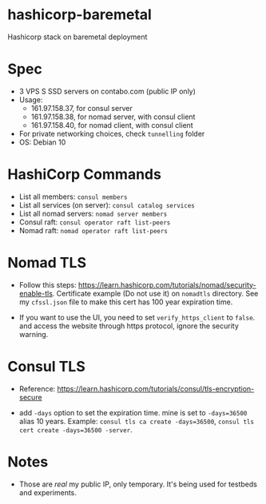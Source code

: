 # hashicorp-baremetal

Hashicorp stack on baremetal deployment

# Spec

* 3 VPS S SSD servers on contabo.com (public IP only)
* Usage:
  *	161.97.158.37, for consul server
  *	161.97.158.38, for nomad server, with consul client
  * 161.97.158.40, for nomad client, with consul client
* For private networking choices, check `tunnelling` folder
* OS: Debian 10

# HashiCorp Commands

* List all members: `consul members`
* List all services (on server): `consul catalog services`
* List all nomad servers: `nomad server members`
* Consul raft: `consul operator raft list-peers`
* Nomad raft: `nomad operator raft list-peers`

# Nomad TLS

* Follow this steps: https://learn.hashicorp.com/tutorials/nomad/security-enable-tls. Certificate example (Do not use it) on `nomadtls` directory. See my `cfssl.json` file to make this cert has 100 year expiration time.

* If you want to use the UI, you need to set `verify_https_client` to `false`. and access the website through https protocol, ignore the security warning.

# Consul TLS

* Reference: https://learn.hashicorp.com/tutorials/consul/tls-encryption-secure

* add `-days` option to set the expiration time. mine is set to `-days=36500` alias 10 years. Example: `consul tls ca create -days=36500`, `consul tls cert create -days=36500 -server`.

# Notes

* Those are *real* my public IP, only temporary. It's being used for testbeds and experiments.
